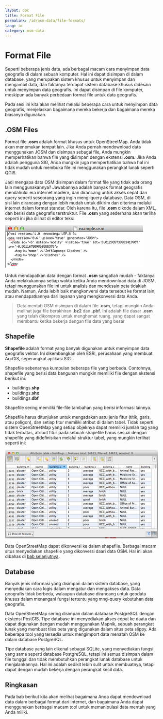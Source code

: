```yaml
---
layout: doc
title: Format File
permalink: /id/osm-data/file-formats/
lang: id
category: osm-data
---
```


Format File
============
Seperti beberapa jenis data, ada berbagai macam cara menyimpan data geografis
di dalam sebuah komputer. Hal ini dapat disimpan di dalam database, yang merupakan
sistem khusus untuk menyimpan dan mengambil data, dan faktanya terdapat sistem
database khusus didesain untuk menyimpan data geografis. Ini dapat disimpan di 
file komputer, meskipun ada banyak perbedaan format file untuk data geografis.

Pada sesi ini kita akan melihat melalui beberapa cara untuk menyimpan data 
geografis, menjelaskan bagaimana mereka bekerja dan bagaimana mereka biasanya
digunakan.

.OSM Files
-----------
Format file **.osm** adalah format khusus untuk OpenStreetMap. Anda tidak akan
menemukan tempat lain. Jika Anda pernah mendownload data menggunakan JOSM dan 
disimpan sebagai file, Anda mungkin memperhatikan bahwa file yang disimpan dengan
ekstensi **.osm**. Jika Anda adalah pengguna SIG, Anda mungkin juga memperhatikan
bahwa hal ini tidak mudah untuk membuka file ini menggunakan perangkat lunak 
seperti QGIS.

Jadi mengapa data OSM disimpan dalam format file yang tidak ada orang lain menggunakannya?
Jawabannya adalah banyak format geografis mendahului era internet modern, dan 
dirancang untuk akses cepat dan query seperti seseorang yang ingin meng-query database.
Data OSM, di sisi lain dirancang dengan lebih mudah untuk dikirim dan diterima melalui
internet dalam format standar. Oleh karena itu, file **.osm** dikode dalam XML, dan 
berisi data geografis terstruktur. File **.osm** yang sederhana akan terliha seperti ini
jika dilihat di editor teks:

![example osm][]

Untuk mendapatkan data dengan format **.osm** sangatlah mudah - faktanya Anda melakukannya
setiap waktu ketika Anda mendownload data di JOSM, tetapi menggunakan file ini untuk 
analisis dan mendesain peta tidaklah mudah. Namun, Anda lebih baik mengkonversi data tersebut
ke format lain, atau mendapatkannya dari layanan yang mengkonversi data Anda. 

> Data mentah OSM disimpan di dalam file **.osm**, tetapi mungkin Anda melihat juga file
> berakhiran **.bz2** dan **.pbf**. Ini adalah file dasar **.osm** yang telah dikompres
> untuk menghemat ruang, yang dapat sangat membantu ketika bekerja dengan file data yang besar

Shapefile
---------
**Shapefile** adalah format yang banyak digunakan untuk menyimpan data geografis vektor. Ini
dikembangkan oleh ESRI, perusahaan yang membuat ArcGIS, seperangkat aplikasi SIG.

Shapefile sebenarnya kumpulan beberapa file yang berbeda. Contohnya, shapefile yang berisi
data bangunan mungkin memiliki file dengan ekstensi berikut ini:

*	buildings.**shp**
*	buildings.**shx**
*	buildings.**dbf**

Shapefile sering memiliki file-file tambahan yang berisi informasi lainnya.

Shapefile harus ditunjukan untuk mengadakan satu jenis fitur (titik, garis, atau poligon), dan 
setiap fitur memiliki atribut di dalam tabel. Tidak seperti sistem OpenStreetMap yang setiap objeknya
dapat memiliki jumlah tag yang tidak terbatas, atribut fitur pada sebuah shapefile harus sesuai
dengan shapefile yang didefinisikan melalui struktur tabel, yang mungkin terlihat seperti ini:

![shapefile attributes][]

Data OpenStreetMap dapat dikonversi ke dalam shapefile. Berbagai macam situs menyediakan shapefile
yang dikonversi daari data OSM. Hal ini akan dibahas di [bab selanjutnya](/bi/osm-data/getting-data).

Database
---------
Banyak jenis informasi yang disimpan dalam sistem database, yang menyediakan cara logis
dalam mengatur dan mengakses data. Data geografis tidak berbeda, walaupun database dirancang 
untuk geodata khusus dalam menangani fungsi tertentu yang mng-query kebutuhan data geografis.

Data OpenStreetMap sering disimpan dalam database PostgreSQL dengan ekstensi PostGIS. Tipe 
database ini menyediakan akses cepat ke daata dan dapat digunakan dengan mudah menggunakan
Mapnik, sebuah perangkat lunak yang membuat tiles peta yang digunakan dalam situs peta slippy.
Ada beberapa tool yang tersedia untuk mengimport data menatah OSM ke dalam database PostgreSQL.

Tipe database yang lain dikenal sebagai SQLite, yang menyediakan fungsi yang sama seperti
database PostgreSQL, tetapi ini semua disimpan dalam file tunggal dan tidak membutuhkan
perangkat lunak database untuk menjalankannya. Hal ini adalah sedikit lebih sulit untuk
membuatnya, tetapi dapat dengan mudah bekerja dengan perangkat kecil data. 

Ringkasan
----------
Pada bab berikut kita akan melihat bagaimana Anda dapat mendownload data dalam berbagai
format dari internet, dan bagaimana Anda dapat menggunakan berbagai macam tool untuk
memanipulasi data mentah yang Anda miliki.

[example osm]: /images/en/osm-data/file-formats/example_osm.png
[shapefile attributes]: /images/en/osm-data/file-formats/shapefile_attributes.png

